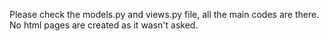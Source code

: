 Please check the models.py and views.py file, all the main codes are there. No html pages are created as it wasn't asked.
